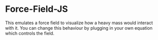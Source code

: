 # Force-Field-JS
This emulates a force field to visualize how a heavy mass would interact with it. You can change this behaviour by plugging in your own equation which controls the field.
